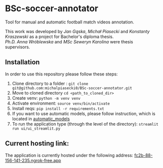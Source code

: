 # BSc-soccer-annotator
Tool for manual and automatic football match videos annotation.  
  
This work was developed by *Jan Gąska*, *Michał Piasecki* and *Konstanty Kraszewski* as a project for Bachelor's diploma thesis.  
*Ph.D. Anna Wróblewska* and *MSc Seweryn Karolina* were thesis supervisors.  


## Installation

In order to use this repository please follow these steps:


1. Clone directory to a folder : `git clone git@github.com:michalpiasecki0/BSc-soccer-annotator.git`
2. Move to cloned directory `cd <path_to_cloned_dir>`
3. Create venv: `python -m venv venv`
4. Activate environment: `source venv/bin/activate`
5. Install reqs: `pip install -r requirements.txt`
6. If you want to use automatic models, please follow instruction, which is located in [automatic_models](automatic_models)
7. To run the application type (through the level of the directory): `streamlit run ui/ui_streamlit.py`

## Current hosting link:
The application is currently hosted under the following address: [fc2b-88-156-141-235.ngrok-free.app](https://fc2b-88-156-141-235.ngrok-free.app) 
